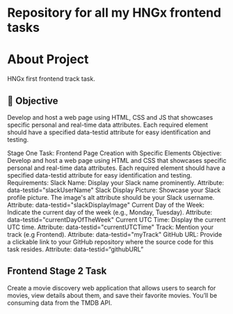 # Repository for all my HNGx frontend tasks

# About Project

HNGx first frontend track task.

## :dart: Objective

Develop and host a web page using HTML, CSS and JS that showcases specific personal and real-time data attributes. Each required element should have a specified data-testid attribute for easy identification and testing.

Stage One Task: Frontend Page Creation with Specific Elements Objective: Develop and host a web page using HTML and CSS that showcases specific personal and real-time data attributes. Each required element should have a specified data-testid attribute for easy identification and testing. Requirements: Slack Name: Display your Slack name prominently. Attribute: data-testid="slackUserName" Slack Display Picture: Showcase your Slack profile picture. The image's alt attribute should be your Slack username. Attribute: data-testid="slackDisplayImage" Current Day of the Week: Indicate the current day of the week (e.g., Monday, Tuesday). Attribute: data-testid="currentDayOfTheWeek" Current UTC Time: Display the current UTC time. Attribute: data-testid="currentUTCTime" Track: Mention your track (e.g Frontend). Attribute: data-testid="myTrack" GitHub URL: Provide a clickable link to your GitHub repository where the source code for this task resides. Attribute: data-testid=“githubURL”

## Frontend Stage 2 Task

Create a movie discovery web application that allows users to search for movies, view details about them, and save their favorite movies. You’ll be consuming data from the TMDB API.
